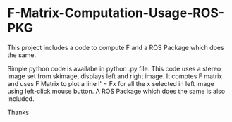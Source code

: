 # F-Matrix-Computation-Usage-ROS-PKG
This project includes a code to compute F and a ROS Package which does the same.


Simple python code is availabe in python .py file.
This code uses a stereo image set from skimage, displays left and right image. 
It comptes F matrix and uses F Matrix to plot a line l' = Fx for all the x selected in left image using left-click mouse button.
A ROS Package which does the same is also included.

Thanks
